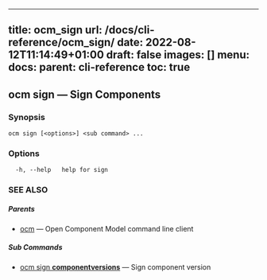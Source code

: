 
---
title: ocm_sign
url: /docs/cli-reference/ocm_sign/
date: 2022-08-12T11:14:49+01:00
draft: false
images: []
menu:
  docs:
    parent: cli-reference
toc: true
---
## ocm sign &mdash; Sign Components

### Synopsis

```
ocm sign [<options>] <sub command> ...
```

### Options

```
  -h, --help   help for sign
```

### SEE ALSO

##### Parents

* [ocm](ocm.md)	 &mdash; Open Component Model command line client


##### Sub Commands

* [ocm sign <b>componentversions</b>](ocm_sign_componentversions.md)	 &mdash; Sign component version


